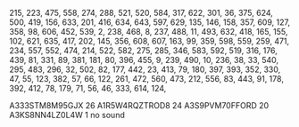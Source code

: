 215,
223,
475,
558,
274,
288,
521,
520,
584,
317,
622,
301,
36,
375,
624,
500,
419,
156,
633,
201,
416,
634,
643,
597,
629,
135,
146,
158,
357,
609,
127,
358,
98,
606,
452,
539,
2,
238,
468,
8,
237,
488,
11,
493,
632,
418,
165,
155,
102,
621,
635,
417,
202,
145,
356,
608,
607,
163,
99,
359,
598,
559,
259,
471,
234,
557,
552,
474,
214,
522,
582,
275,
285,
346,
583,
592,
519,
316,
176,
439,
81,
331,
89,
381,
181,
80,
396,
455,
9,
239,
490,
10,
236,
38,
33,
540,
295,
483,
296,
32,
502,
82,
177,
442,
23,
413,
79,
180,
397,
393,
352,
330,
47,
55,
123,
382,
57,
66,
122,
261,
472,
560,
473,
212,
556,
83,
443,
91,
178,
392,
412,
78,
179,
71,
56,
46,
333,
614,
124,

A333STM8M95GJX    26
A1R5W4RQZTROD8    24
A3S9PVM70FFORD    20
A3KS8NN4LZ0L4W     1 no sound
